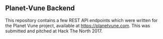 ## Planet-Vune Backend

This repository contains a few REST API endpoints which were written for the Planet Vune project, available at https://planetvune.com. This was submitted and pitched at Hack The North 2017.
